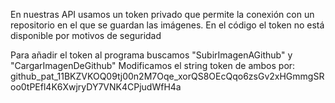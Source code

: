 En nuestras API usamos un token privado que permite la conexión con un repositorio en el que se guardan las imágenes. 
En el código el token no está disponible por motivos de seguridad

Para añadir el token al programa buscamos "SubirImagenAGithub" y "CargarImagenDeGithub"
Modificamos el string token de ambos por: 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
